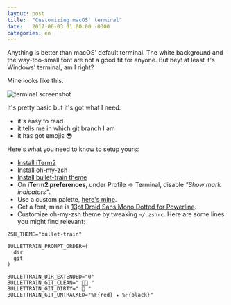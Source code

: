 ```yaml
---
layout: post
title:  "Customizing macOS' terminal"
date:   2017-06-03 01:00:00 -0300
categories: en
---
```


Anything is better than macOS' default terminal. The white background and the way-too-small font are not a good fit for anyone. But hey! at least it's Windows' terminal, am I right?

Mine looks like this.

![terminal screenshot](https://nyc3.digitaloceanspaces.com/betzerra/blog/2017/06/03/terminal_screenshot.png)

It's pretty basic but it's got what I need:
- it's easy to read
- it tells me in which git branch I am
- it has got emojis 😎

Here's what you need to know to setup yours:

- [Install iTerm2](http://iterm2.com)
- [Install oh-my-zsh](https://github.com/robbyrussell/oh-my-zsh)
- [Install bullet-train theme](https://github.com/caiogondim/bullet-train.zsh)
- On __iTerm2 preferences__, under Profile -> Terminal, disable _"Show mark indicators"_.
- Use a custom palette, [here's mine](https://nyc3.digitaloceanspaces.com/betzerra/blog/2017/06/03/betzerra.itermcolors).
- Get a font, mine is [13pt Droid Sans Mono Dotted for Powerline](https://github.com/powerline/fonts/blob/master/DroidSansMonoDotted).
- Customize oh-my-zsh theme by tweaking `~/.zshrc`. Here are some lines you might find relevant:

```
ZSH_THEME="bullet-train"

BULLETTRAIN_PROMPT_ORDER=(
  dir
  git
)

BULLETTRAIN_DIR_EXTENDED="0"
BULLETTRAIN_GIT_CLEAN=" 👌🏽 "
BULLETTRAIN_GIT_DIRTY=" 💩 "
BULLETTRAIN_GIT_UNTRACKED="%F{red} ★ %F{black}"
```
